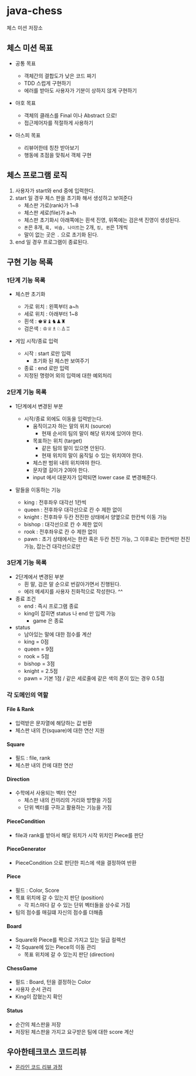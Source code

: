 # java-chess

체스 미션 저장소

## 체스 미션 목표

- 공통 목표
    - 객체간의 결합도가 낮은 코드 짜기
    - TDD 스럽게 구현하기
    - 에러를 받아도 사용자가 기분이 상하지 않게 구현하기

- 야호 목표
    - 객체의 클래스를 Final 이나 Abstract 으로!
    - 접근제어자를 적절하게 사용하기

- 아스피 목표
    - 리뷰어한테 칭찬 받아보기
    - 행동에 초점을 맞춰서 객체 구현

## 체스 프로그램 로직

1. 사용자가 start와 end 중에 입력한다.
2. start 일 경우 체스 판을 초기화 해서 생성하고 보여준다
    - 체스판 가로(rank)가 1~8
    - 체스판 세로(file)가 a~h
    - 체스판 초기화시 아래쪽에는 흰색 진영, 위쪽에는 검은색 진영이 생성된다.
    - `폰`은 8개, `룩, 비숍, 나이트`는 2개, `킹, 퀸`은 1개씩
    - 말이 없는 곳은 `.` 으로 초기화 된다.
3. end 일 경우 프로그램이 종료된다.

## 구현 기능 목록

### 1단계 기능 목록

- 체스판 초기화
    - 가로 위치 : 왼쪽부터 a~h
    - 세로 위치 : 아래부터 1~8
    - 흰색 : ♚♛♝♞♟♜
    - 검은색 : ♔♕♗♘♙♖

- 게임 시작/종료 입력
    - 시작 : start 로만 입력
        - 초기화 된 체스판 보여주기
    - 종료 : end 로만 입력
    - 지정된 명령어 외의 입력에 대한 예외처리

### 2단계 기능 목록

- 1단계에서 변경된 부분
    - 시작/종료 외에도 이동을 입력받는다.
        - 움직이고자 하는 말의 위치 (source)
            - 현재 순서의 팀의 말이 해당 위치에 있어야 한다.
        - 목표하는 위치 (target)
            - 같은 팀의 말이 있으면 안된다.
            - 현재 위치의 말이 움직일 수 있는 위치여야 한다.
        - 체스판 범위 내의 위치여야 한다.
        - 문자열 길이가 2여야 한다.
        - input 에서 대문자가 입력되면 lower case 로 변경해준다.

- 말들을 이동하는 기능
    - king : 전후좌우 대각선 1칸씩
    - queen : 전후좌우 대각선으로 칸 수 제한 없이
    - knight : 전후좌우 두칸 전진한 상태에서 양옆으로 한칸씩 이동 가능
    - bishop : 대각선으로 칸 수 제한 없이
    - rook : 전후좌우로 칸 수 제한 없이
    - pawn : 초기 상태에서는 한칸 혹은 두칸 전진 가능, 그 이후로는 한칸씩만 전진 가능, 잡는건 대각선으로만

### 3단계 기능 목록

- 2단계에서 변경된 부분
  - 흰 말, 검은 말 순으로 번갈아가면서 진행된다.
  - 에러 메세지를 사용자 친화적으로 작성한다. ^^
- 종료 조건
  - end : 즉시 프로그램 종료
  - king이 잡히면 status 나 end 만 입력 가능
    - game 은 종료
- status
  - 남아있는 말에 대한 점수를 계산
  - king = 0점
  - queen = 9점
  - rook = 5점
  - bishop = 3점
  - knight = 2.5점
  - pawn = 기본 1점 / 같은 세로줄에 같은 색의 폰이 있는 경우 0.5점

### 각 도메인의 역할

#### File & Rank

- 입력받은 문자열에 해당하는 값 반환
- 체스판 내의 칸(square)에 대한 연산 지원

#### Square

- 필드 : file, rank
- 체스판 내의 칸에 대한 연산

#### Direction

- 수학에서 사용되는 벡터 연산
  - 체스판 내의 칸끼리의 거리와 방향을 가짐
  - 단위 벡터를 구하고 활용하는 기능을 가짐

#### PieceCondition

- file과 rank를 받아서 해당 위치가 시작 위치인 Piece를 판단

#### PieceGenerator

- PieceCondition 으로 판단한 피스에 색을 결정하여 반환

#### Piece

- 필드 : Color, Score
- 목표 위치에 갈 수 있는지 판단 (position)
  - 각 피스마다 갈 수 있는 단위 벡터들을 상수로 가짐
- 팀의 점수를 매길떄 자신의 점수를 더해줌

#### Board

- Square와 Piece를 짝으로 가지고 있는 일급 컬렉션
- 각 Square에 있는 Piece의 이동 관리
  - 목표 위치에 갈 수 있는지 판단 (direction)

#### ChessGame

- 필드 : Board, 턴을 결정하는 Color
- 사용자 순서 관리
- King이 잡혔는지 확인

#### Status

- 순간의 체스판을 저장
- 저장된 체스판을 가지고 요구받은 팀에 대한 score 계산

## 우아한테크코스 코드리뷰

- [온라인 코드 리뷰 과정](https://github.com/woowacourse/woowacourse-docs/blob/master/maincourse/README.md)
